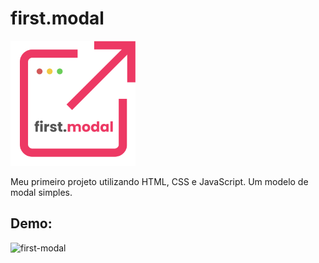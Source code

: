 

# first.modal 



   <img src="https://raw.githubusercontent.com/oabarreto/first-modal/d9fa681db1c39922505727df177d991ca88fb4e6/assets/alt_favicon.svg" width="200" height="200"/>



Meu primeiro projeto utilizando HTML, CSS e JavaScript. Um modelo de modal simples.

## Demo: 


![first-modal](https://user-images.githubusercontent.com/90889081/148143932-ff57261f-47a2-42ad-b722-8493eba6f62e.gif)

